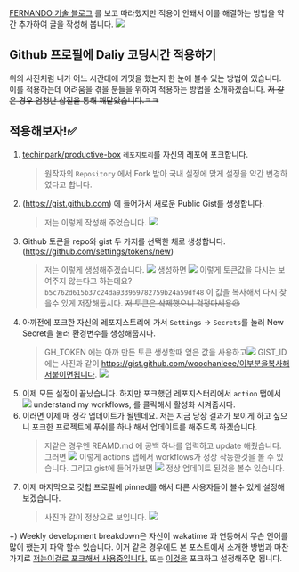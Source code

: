 [FERNANDO 기술 블로그](https://fernando.kr/develop/2020-05-02-github-gist-posting/?fbclid=IwAR2Xxg1VGXn-4xa1b3pZUbiTIp_nRsmO2ukHfsYffydhe_GYHUhf6A3LbpE) 를 보고 따라했지만 적용이 안돼서 이를 해결하는 방법을 약간 추가하여 글을 작성해 봅니다.
![](https://images.velog.io/images/_uchanlee/post/ac0cef98-abc0-4390-adeb-66fa9c8eee14/image.png)

## Github 프로필에 Daliy 코딩시간 적용하기

위의 사진처럼 내가 어느 시간대에 커밋을 했는지 한 눈에 볼수 있는 방법이 있습니다. 이를 적용하는데 어려움을 겪을 분들을 위하여 적용하는 방법을 소개하겠습니다. ~~저 같은 경우 엄청난 삽질을 통해 깨달았습니다.ㅋㅋ~~

## 적용해보자!✅

1. [techinpark/productive-box](https://github.com/techinpark/productive-box) `레포지토리`를 자신의 레포에 포크합니다.
   > 원작자의 `Repository` 에서 Fork 받아 국내 실정에 맞게 설정을 약간 변경하였다고 합니다.
2. (https://gist.github.com) 에 들어가서 새로운 Public Gist를 생성합니다.
   > 저는 이렇게 작성해 주었습니다.
   > ![](https://images.velog.io/images/_uchanlee/post/0d2fb89d-3372-43f7-8e0c-51161b942674/image.png)
3. Github 토큰을 repo와 gist 두 가지를 선택한 채로 생성합니다.
   (https://github.com/settings/tokens/new)
   > 저는 이렇게 생성해주겠습니다. ![](https://images.velog.io/images/_uchanlee/post/7d7b28f0-fb5d-4e3c-8fda-881aa9f190bc/image.png)
   > 생성하면 ![](https://images.velog.io/images/_uchanlee/post/dfba4f1a-b38e-46c4-8e30-fa2b58827593/image.png) 이렇게 토큰값을 다시는 보여주지 않는다고 하는데요? `b5c762d615b37c24da933969782759b24a59df48` 이 값을 복사해서 다시 찾을수 있게 저장해둡시다. ~~저 토큰은 삭제했으니 걱정마세용😆~~
4. 아까전에 포크한 자신의 레포지스토리에 가서 `Settings` -> `Secrets`를 눌러 New Secret을 눌러 환경변수를 생성해줍시다.
   > GH_TOKEN 에는 아까 만든 토큰 생성할때 얻은 값을 사용하고![](https://images.velog.io/images/_uchanlee/post/a823c545-2dd6-45d4-bfbf-4861a73550e1/image.png)
   > GIST_ID 에는 사진과 같이 https://gist.github.com/woochanleee/이부분을복사해서붙이면됩니다. ![](https://images.velog.io/images/_uchanlee/post/333c70d3-e9d5-4472-b4c3-a40a280e4446/image.png)
5. 이제 모든 설정이 끝났습니다. 하지만 포크했던 레포지스터리에서 `action` 탭에서 ![](https://images.velog.io/images/_uchanlee/post/17aee433-4eb5-4371-8b75-2da974082b6f/image.png) understand my workflows, 를 클릭해서 활성화 시켜줍시다.
6. 이러면 이제 매 정각 업데이트가 될텐데요. 저는 지금 당장 결과가 보이게 하고 싶으니 포크한 프로젝트에 푸쉬를 하나 해서 업데이트를 해주도록 하겠습니다.
   > 저같은 경우엔 REAMD.md 에 공백 하나를 입력하고 update 해줬습니다. 그러면 ![](https://images.velog.io/images/_uchanlee/post/17c5fe5a-e3df-4f3a-bae1-3bc59876187a/image.png) 이렇게 actions 탭에서 workflows가 정상 작동한것을 볼 수 있습니다. 그리고 gist에 들어가보면 ![](https://images.velog.io/images/_uchanlee/post/1243b8cf-226f-4f36-bfb3-37b8df4388b5/image.png) 정상 업데이트 된것을 볼수 있습니다.
7. 이제 마지막으로 깃헙 프로필에 pinned를 해서 다른 사용자들이 볼수 있게 설정해보겠습니다.
   > 사진과 같이 정상으로 보입니다. ![](https://images.velog.io/images/_uchanlee/post/5b2a4c54-1014-4c0f-ad7b-9412c9fb5dcd/image.png)

+) Weekly development breakdown은 자신이 wakatime 과 연동해서 무슨 언어를 많이 했는지 파악 할수 있습니다. 이거 같은 경우에도 본 포스트에서 소개한 방법과 마찬가지로 [저는이걸로 포크해서 사용중입니다.](https://github.com/maxam2017/waka-box) 또는 [이것을](https://github.com/matchai/waka-box) 포크하고 설정해주면 됩니다.
